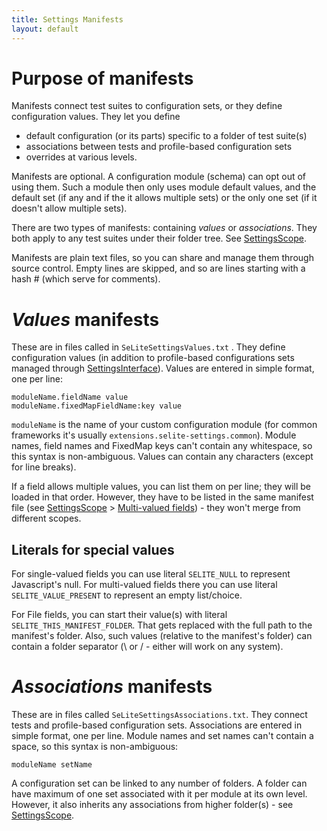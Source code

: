 ```yaml
---
title: Settings Manifests
layout: default
---
```



# Purpose of manifests #
Manifests connect test suites to configuration sets, or they define configuration values. They let you define

  * default configuration (or its parts) specific to a folder of test suite(s)
  * associations between tests and profile-based configuration sets
  * overrides at various levels.

Manifests are optional. A configuration module (schema) can opt out of using them. Such a module then only uses module default values, and the default set (if any and if the it allows multiple sets) or the only one set (if it doesn't allow multiple sets).

There are two types of manifests: containing _values_ or _associations_. They both apply to any test suites under their folder tree. See [SettingsScope](SettingsScope).

Manifests are plain text files, so you can share and manage them through source control. Empty lines are skipped, and so are lines starting with a hash # (which serve for comments).

# _Values_ manifests #
These are in files called in `SeLiteSettingsValues.txt` . They define configuration values (in addition to profile-based configurations sets managed through [SettingsInterface](SettingsInterface)). Values are entered in simple format, one per line:

```
moduleName.fieldName value
moduleName.fixedMapFieldName:key value
```

`moduleName` is the name of your custom configuration module (for common frameworks it's usually `extensions.selite-settings.common`). Module names, field names and FixedMap keys can't contain any whitespace, so this syntax is non-ambiguous. Values can contain any characters (except for line breaks).

If a field allows multiple values, you can list them on per line; they will be loaded in that order. However, they have to be listed in the same manifest file (see [SettingsScope](SettingsScope) > [Multi-valued fields](SettingsScope#multi-valued-fields)) - they won't merge from different scopes.

## Literals for special values ##
For single-valued fields you can use literal `SELITE_NULL` to represent Javascript's null. For multi-valued fields there you can use literal `SELITE_VALUE_PRESENT` to represent an empty list/choice.

For File fields, you can start their value(s) with literal `SELITE_THIS_MANIFEST_FOLDER`. That gets replaced with the full path to the manifest's folder. Also, such values (relative to the manifest's folder) can contain a  folder separator (\ or / - either will work on any system).

# _Associations_ manifests #
These are in files called `SeLiteSettingsAssociations.txt`. They connect tests and profile-based configuration sets. Associations are entered in simple format, one per line. Module names and set names can't contain a space, so this syntax is non-ambiguous:

```
moduleName setName
```

A configuration set can be linked to any number of folders. A folder can have maximum of one set associated with it per module at its own level. However, it also inherits any associations from higher folder(s) - see [SettingsScope](SettingsScope).
